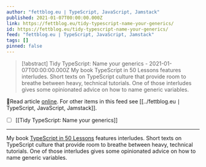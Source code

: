 ```yaml
---
author: "fettblog․eu ∣ TypeScript, JavaScript, Jamstack"
published: 2021-01-07T00:00:00.000Z
link: https://fettblog.eu/tidy-typescript-name-your-generics/
id: https://fettblog.eu/tidy-typescript-name-your-generics/
feed: "fettblog․eu ∣ TypeScript, JavaScript, Jamstack"
tags: []
pinned: false
---
```

> [!abstract] Tidy TypeScript: Name your generics - 2021-01-07T00:00:00.000Z
> My book TypeScript in 50 Lessons features interludes. Short texts on TypeScript culture that provide room to breathe between heavy, technical tutorials. One of those interludes gives some opinionated advice on how to name generic variables.

🔗Read article [online](https://fettblog.eu/tidy-typescript-name-your-generics/). For other items in this feed see [[../fettblog․eu ∣ TypeScript, JavaScript, Jamstack]].

- [ ] [[Tidy TypeScript꞉ Name your generics]]
- - -
My book [TypeScript in 50 Lessons](https://typescript-book.com) features interludes. Short texts on TypeScript culture that provide room to breathe between heavy, technical tutorials. One of those interludes gives some opinionated advice on how to name generic variables.
